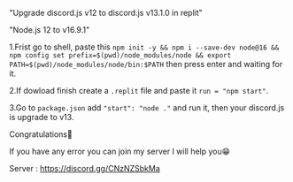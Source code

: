 "Upgrade discord.js v12 to discord.js v13.1.0 in replit"

"Node.js 12 to v16.9.1"

1.Frist go to shell, paste this `npm init -y && npm i --save-dev node@16 && npm config set prefix=$(pwd)/node_modules/node && export PATH=$(pwd)/node_modules/node/bin:$PATH` then press enter and waiting for it.

2.If dowload finish create a `.replit` file and paste it `run = "npm start"`.

3.Go to `package.json` add `"start": "node ."` and run it, then your discord.js is upgrade to v13.

Congratulations🥳

If you have any error you can join my server I will help you😁

Server : https://discord.gg/CNzNZSbkMa
